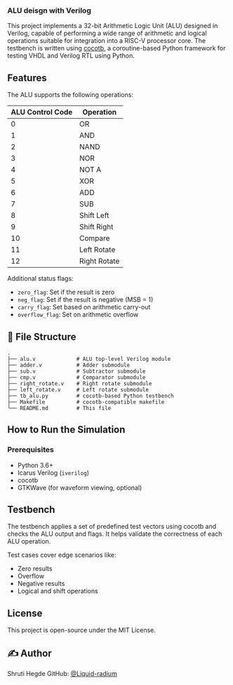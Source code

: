 ### ALU deisgn with Verilog

This project implements a 32-bit Arithmetic Logic Unit (ALU) designed in Verilog, capable of performing a wide range of arithmetic and logical operations suitable for integration into a RISC-V processor core. The testbench is written using [cocotb](https://www.cocotb.org/), a coroutine-based Python framework for testing VHDL and Verilog RTL using Python.

## Features

The ALU supports the following operations:

| ALU Control Code | Operation    |
| ---------------- | ------------ |
| 0                | OR           |
| 1                | AND          |
| 2                | NAND         |
| 3                | NOR          |
| 4                | NOT A        |
| 5                | XOR          |
| 6                | ADD          |
| 7                | SUB          |
| 8                | Shift Left   |
| 9                | Shift Right  |
| 10               | Compare      |
| 11               | Left Rotate  |
| 12               | Right Rotate |

Additional status flags:

* `zero_flag`: Set if the result is zero
* `neg_flag`: Set if the result is negative (MSB = 1)
* `carry_flag`: Set based on arithmetic carry-out
* `overflow_flag`: Set on arithmetic overflow

## 📁 File Structure

```
.
├── alu.v             # ALU top-level Verilog module
├── adder.v           # Adder submodule
├── sub.v             # Subtractor submodule
├── cmp.v             # Comparator submodule
├── right_rotate.v    # Right rotate submodule
├── left_rotate.v     # Left rotate submodule
├── tb_alu.py         # cocotb-based Python testbench
├── Makefile          # cocotb-compatible makefile
└── README.md         # This file
```

## How to Run the Simulation

### Prerequisites

* Python 3.6+
* Icarus Verilog (`iverilog`)
* cocotb
* GTKWave (for waveform viewing, optional)

## Testbench

The testbench applies a set of predefined test vectors using cocotb and checks the ALU output and flags. It helps validate the correctness of each ALU operation.

Test cases cover edge scenarios like:

* Zero results
* Overflow
* Negative results
* Logical and shift operations

## License

This project is open-source under the MIT License.

## ✍️ Author

Shruti Hegde
GitHub: [@Liquid-radium](https://github.com/Liquid-radium)
